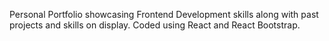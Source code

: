 Personal Portfolio showcasing Frontend Development skills along with past projects and skills on display. Coded using React and React Bootstrap.
